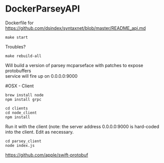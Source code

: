 # DockerParseyAPI

Dockerfile for 
https://github.com/dsindex/syntaxnet/blob/master/README_api.md


```
make start
```

Troubles? 
```
make rebuild-all
```
 
Will build a version of parsey mcparseface with patches to expose protobuffers   
service will fire up on 0.0.0.0:9000


#OSX - Client
```
brew install node 
npm install grpc
```

```
cd clients   
cd node_client   
npm install   
```

Run it with the client (note: the server address 0.0.0.0:9000 is hard-coded into the client.  Edit as necessary.
```
cd parsey_client
node index.js
```



https://github.com/apple/swift-protobuf

